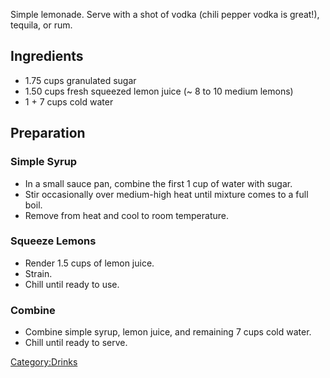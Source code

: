Simple lemonade. Serve with a shot of vodka (chili pepper vodka is
great!), tequila, or rum.

## Ingredients

-   1.75 cups granulated sugar
-   1.50 cups fresh squeezed lemon juice (\~ 8 to 10 medium lemons)
-   1 + 7 cups cold water

## Preparation

### Simple Syrup

-   In a small sauce pan, combine the first 1 cup of water with sugar.
-   Stir occasionally over medium-high heat until mixture comes to a
    full boil.
-   Remove from heat and cool to room temperature.

### Squeeze Lemons

-   Render 1.5 cups of lemon juice.
-   Strain.
-   Chill until ready to use.

### Combine

-   Combine simple syrup, lemon juice, and remaining 7 cups cold water.
-   Chill until ready to serve.

[Category:Drinks](Category:Drinks "wikilink")